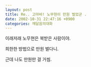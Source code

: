 ```yaml
---
layout: post
title: Re.. 고마바! 노무현이 만원 벌었군 .
date: 2002-10-31 22:47:16 +0900
categories: 깨달음의대화
---
```

이래저래 노무현은 복받은 사람이야.
  
희한한 방법으로 만원 벌다니.
  

  
근데 나도 만원만 걸 거씸.